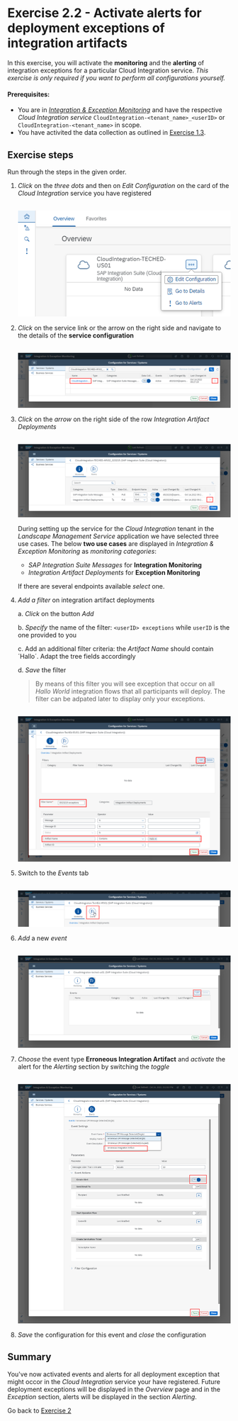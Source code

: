 # Exercise 2.2 - Activate alerts for deployment exceptions of integration artifacts

In this exercise, you will activate the **monitoring** and the **alerting** of integration exceptions for a particular Cloud Integration service. 
*This exercise is only required if you want to perform all configurations yourself.*

#### Prerequisites:

- You are in [*Integration & Exception Monitoring*](https://teched22-cloudalm-003.eu10.alm.cloud.sap/shell/run?sap-ui-app-id=com.sap.crun.imapp.ui#/Home) and have the respective *Cloud Integration service* `CloudIntegration-<tenant_name>_<userID>` or `CloudIntegration-<tenant_name>` in scope.
- You have activited the data collection as outlined in [Exercise 1.3](/exercises/ex1/ex13/).

## Exercise steps

Run through the steps in the given order.

1. *Click* on the *three dots* and then on *Edit Configuration* on the card of the *Cloud Integration* service you have registered

   <br>![](/exercises/ex1/images/IMOverviewEditConfiguration.png)

2. *Click* on the service link or the arrow on the right side and navigate to the details of the **service configuration**

   <br>![](/exercises/ex2/images/IMExceptConfigSelectService.png)

3. *Click* on the *arrow* on the right side of the row *Integration Artifact Deployments*

   <br>![](/exercises/ex2/images/IMExceptSelectUsecase.png)
   
    During setting up the service for the *Cloud Integration* tenant in the *Landscape Management Service* application we have selected three use cases. The below **two use cases** are displayed in *Integration & Exception Monitoring* as *monitoring categories*:
   - *SAP Integration Suite Messages* for **Integration Monitoring**
   - *Integration Artifact Deployments* for **Exception Monitoring**

   If there are several endpoints available *select* one.

4. *Add a filter* on integration artifact deployments
	
	a. *Click* on the button *Add*
	
	b. *Specify* the name of the filter: `<userID> exceptions` while `userID` is the one provided to you
	
	c. Add an additional filter criteria: the *Artifact Name* should contain ´Hallo´. Adapt the tree fields accordingly
	
	d. *Save* the filter
	
	>
	> By means of this filter you will see exception that occur on all *Hallo World* integration flows that all participants will deploy. The filter can be adpated later to display only your exceptions.
	> 
	
	<br>![](/exercises/ex2/images/IMExceptConfigAddFilter.png)
	
5. Switch to the *Events* tab 

	<br>![](/exercises/ex2/images/IMExceptConfigSwitchToEvents.png)

6. *Add* a new *event* 

	<br>![](/exercises/ex2/images/IMExceptConfigAddEventButton.png)
	
7. *Choose* the event type **Erroneous Integration Artifact**  and *activate* the alert for the *Alerting* section by switching the *toggle* 

	<br>![](/exercises/ex2/images/IMExceptConfigActivateAlert.png)
	
8. *Save*  the configuration for this event and *close* the configuration
   

## Summary

You've now activated events and alerts for all deployment exception that might occor in the *Cloud Integration* service your have registered. Future deployment exceptions will be displayed in the *Overview* page and in the *Exception* section, alerts will be displayed in the section *Alerting*.

Go back to [Exercise 2](../../ex2/) 





<!--
# Available metrics for Cloud Integration

In this exercise, we will ...

## Exercise steps

Run through the exercise steps in the given order.

#### Prequisites:
The Cloud Integration tenant is already registered. If not please run through exercises [Register a Cloud Integration tenant in LMS](../ex11/).

If not already done, please login to [SAP Cloud ALM tenant](https://teched22-cloudalm-003.authentication.eu10.hana.ondemand.com/).  

1.	Navigate t...

   <br>![](/exercises/ex1/images/CALMLandingHealthMon.png)
   
    >
    > *Important:*
    > Health monitoring do.....
    >

## Summary

You've now ...
After completing these steps you will have created...

Next we will ....... Continue to - [Exercise 5](../ex5/README.md)


2.	Insert this line of code.
```abap
response->set_text( |Hello ABAP World! | ). 
```

-->

